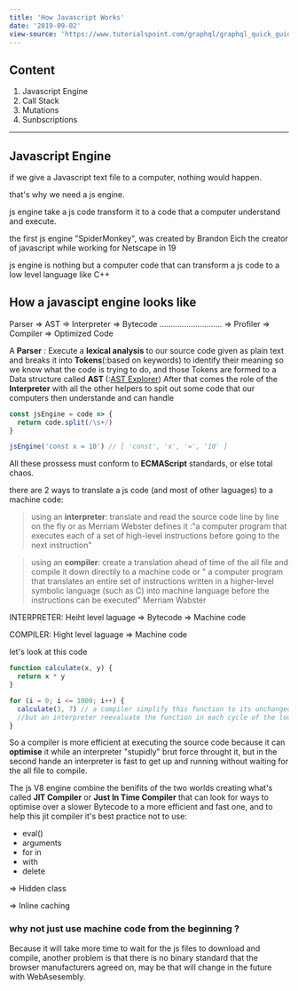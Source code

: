 ```yaml
---
title: 'How Javascript Works'
date: '2019-09-02'
view-source: 'https://www.tutorialspoint.com/graphql/graphql_quick_guide.htm'
---
```


## Content

1. Javascript Engine
2. Call Stack
3. Mutations
4. Sunbscriptions

---

## Javascript Engine

if we give a Javascript text file to a computer, nothing would happen.

that's why we need a js engine.

js engine take a js code transform it to a code that a computer understand and execute.

the first js engine "SpiderMonkey", was created by Brandon Eich the creator of javascript while working for Netscape in 19

js engine is nothing but a computer code that can transform a js code to a low level language like C++

## How a javascipt engine looks like

Parser => AST => Interpreter => Bytecode
............................ => Profiler => Compiler => Optimized Code

A **<span class="orange">Parser</span>** : Execute a **lexical analysis** to our source code given as plain text and breaks it into **Tokens**(:based on keywords) to identify their meaning so we know what the code is trying to do, and those Tokens are formed to a Data structure called **<span class="orange"> AST </span>** (:[AST Explorer](astexplorer.net))
After that comes the role of the **<span class="orange">Interpreter</span>** with all the other helpers to spit out some code that our computers then understande and can handle

```js
const jsEngine = code => {
  return code.split(/\s+/)
}

jsEngine('const x = 10') // [ 'const', 'x', '=', '10' ]
```

All these prossess must conform to **ECMAScript** standards, or else total chaos.

there are 2 ways to translate a js code (and most of other laguages) to a machine code:

> using an **interpreter**: translate and read the source code line by line on the fly
> or as Merriam Webster defines it :"a computer program that executes each of a set of high-level instructions before going to the next instruction"

> using an **compiler**: create a translation ahead of time of the all file and compile it down directily to a machine code or " a computer program that translates an entire set of instructions written in a higher-level symbolic language (such as C) into machine language before the instructions can be executed" Merriam Wabster

INTERPRETER: Heiht level laguage => Bytecode => Machine code

COMPILER: Hight level laguage => Machine code

let's look at this code

```js
function calculate(x, y) {
  return x * y
}

for (i = 0; i <= 1000; i++) {
  calculate(3, 7) // a compiler simplify this function to its unchanged returned value (21) and use it in the next cycle of the loop.
  //but an interpreter reevaluate the function in each cycle of the loop, over and over, even if the value returned doesn't change,thus waisting time and cpu power.
}
```

So a compiler is more efficient at executing the source code because it can **optimise** it while an interpreter "stupidly" brut force throught it, but in the second hande an interpreter is fast to get up and running without waiting for the all file to compile.

The js V8 engine combine the benifits of the two worlds creating what's called **JIT Compiler** or **Just In Time Compiler**
that can look for ways to optimise over a slower Bytecode to a more efficient and fast one, and to help this jit compiler it's best practice not to use:

- eval()
- arguments
- for in
- with
- delete

=> Hidden class

=> Inline caching

### why not just use machine code from the beginning ?

Because it will take more time to wait for the js files to download and compile, another problem is that there is no binary standard that the browser manufacturers agreed on, may be that will change in the future with WebAsesembly.
